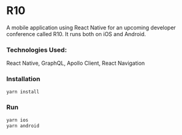 # R10

A mobile application using React Native for an upcoming developer conference called R10. It runs both on iOS and Android.

### Technologies Used:

React Native, GraphQL, Apollo Client, React Navigation

### Installation

```bash
yarn install
```

### Run

```bash
yarn ios
yarn android
```
